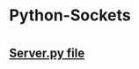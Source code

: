 <h1> Python-Sockets <h1>

<h2><a href = "https://github.com/BHARATHBN-123/Python-Sockets/blob/main/Server.py"> Server.py file </a> </h2>

<p> </p>
